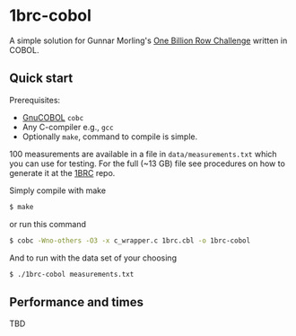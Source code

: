 # 1brc-cobol

A simple solution for Gunnar Morling's [One Billion Row Challenge](https://github.com/gunnarmorling/1brc) written in COBOL.


## Quick start
Prerequisites:
* [GnuCOBOL](https://gnucobol.sourceforge.io/) `cobc`
* Any C-compiler e.g., `gcc`
* Optionally `make`, command to compile is simple.

100 measurements are available in a file in `data/measurements.txt` which you can use for testing. For the full (~13 GB) file see procedures on how to generate it at the [1BRC](https://github.com/gunnarmorling/1brc) repo.

Simply compile with make
```bash
$ make
```

or run this command
```bash
$ cobc -Wno-others -O3 -x c_wrapper.c 1brc.cbl -o 1brc-cobol
```

And to run with the data set of your choosing
```bash
$ ./1brc-cobol measurements.txt
```

## Performance and times
TBD
